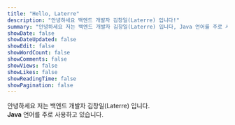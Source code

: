 ```yaml
---
title: "Hello, Laterre"
description: "안녕하세요 백엔드 개발자 김창일(Laterre) 입니다!"
summary: "안녕하세요 저는 백엔드 개발자 김창일(Laterre) 입니다, Java 언어를 주로 사용하고 있습니다."
showDate: false
showDateUpdated: false
showEdit: false
showWordCount: false
showComments: false
showViews: false
showLikes: false
showReadingTime: false
showPagination: false
---  
```


안녕하세요 저는 백엔드 개발자 김창일(Laterre) 입니다.  
**Java** 언어를 주로 사용하고 있습니다.